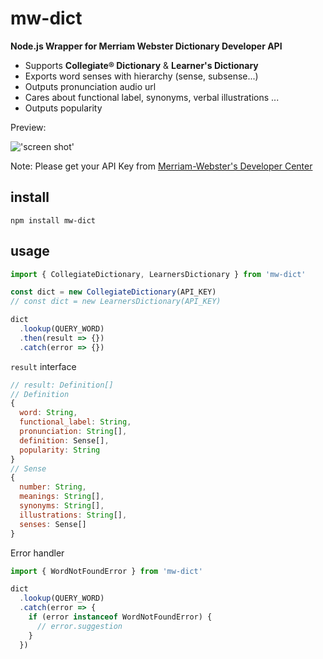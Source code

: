 # mw-dict

**Node.js Wrapper for Merriam Webster Dictionary Developer API**

* Supports **Collegiate® Dictionary** & **Learner's Dictionary**
* Exports word senses with hierarchy (sense, subsense...)
* Outputs pronunciation audio url
* Cares about functional label, synonyms, verbal illustrations ...
* Outputs popularity

Preview:

!['screen shot'](http://7d9o0k.com1.z0.glb.clouddn.com/mw_dict.png)

Note: Please get your API Key from [Merriam-Webster's Developer Center](http://www.dictionaryapi.com/)

## install

```shell
npm install mw-dict
```

## usage

```js
import { CollegiateDictionary, LearnersDictionary } from 'mw-dict'

const dict = new CollegiateDictionary(API_KEY)
// const dict = new LearnersDictionary(API_KEY)

dict
  .lookup(QUERY_WORD)
  .then(result => {})
  .catch(error => {})
```

`result` interface

```js
// result: Definition[]
// Definition
{
  word: String,
  functional_label: String,
  pronunciation: String[],
  definition: Sense[],
  popularity: String
}
// Sense
{
  number: String,
  meanings: String[],
  synonyms: String[],
  illustrations: String[],
  senses: Sense[]
}
```

Error handler

```js
import { WordNotFoundError } from 'mw-dict'

dict
  .lookup(QUERY_WORD)
  .catch(error => {
    if (error instanceof WordNotFoundError) {
      // error.suggestion
    }
  })
```



